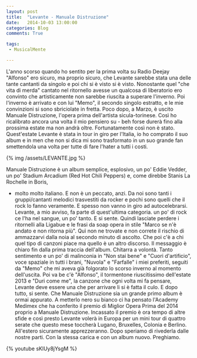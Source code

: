 ```yaml
---
layout: post
title:  "Levante - Manuale Distruzione"
date:   2014-10-03 13:00:00
categories: Blog
comments: True

tags:
 - MusicalMente

---
```


L'anno scorso quando ho sentito per la prima volta su Radio Deejay "Alfonso" ero sicuro, ma proprio sicuro, che Levante sarebbe stata una delle tante cantanti
da singolo e poi chi si è visto si è visto. Nonostante quel "che vita di merda" cantato nel ritornello avesse un qualcosa di liberatorio ero
convinto che artisticamente non sarebbe riuscita a superare l'inverno. Poi l'inverno è arrivato e con lui "Memo", il secondo singolo estratto, e le mie
convinzioni si sono sbriciolate in fretta. Poco dopo, a Marzo, è uscito Manuale Distruzione, l'opera prima dell'artista sicula-torinese. Così ho ricalibrato ancora una volta il mio pensiero su - beh forse durerà fino alla prossima estate ma non andrà oltre. Fortunatamente così non è stato.
Quest'estate Levante è stata in tour in giro per l'Italia, io ho comprato il suo album e in men che non si dica mi sono trasformato in un suo grande fan smettendola una volta per tutte di fare l'hater a tutti i costi.

{% img /assets/LEVANTE.jpg %}

Manuale Distruzione è un album semplice, esplosivo, un po' Eddie Vedder, un po' Stadium Arcadium (Red Hot Chili Peppers) e, come direbbe Stanis La Rochelle in Boris,
- molto molto italiano. E non è un peccato, anzi.
Da noi sono tanti i gruppi/cantanti melodici trasvestiti da rocker e pochi sono quelli che il rock lo fanno veramente. E spesso non vanno in giro ad autocelebrarsi.
Levante, a mio avviso, fa parte di quest'ultima categoria. un po' di rock ce l'ha nel sangue, un po' tanto. E si sente.
Quindi lasciate perdere i ritornelli alla Ligabue e le frasi da soap opera in stile "Marco se n'è andato e non ritorna più". Quì non ne trovate e non correte il rischio
di ammazzarvi dalla noia al secondo minuto di ascolto. Che poi c'è a chi quel tipo di canzoni piace ma quello è un altro discorso.
Il messaggio è chiaro fin dalla prima traccia dell'album. Chitarra a volontà. Tanto sentimento e un po' di malinconia in "Non stai bene" e "Cuori d'artificio", voce spaziale
in tutti i brani, "Nuvola" e "Farfalle" i miei preferiti, seguiti da "Memo" che mi aveva già folgorato lo scorso inverno al momento dell'uscita.
Poi va be c'è "Alfonso", il tormentone riuscitissimo dell'estate 2013 e "Duri come me", la canzone che ogni volta mi fa pensare, Levante deve essere una che per arrivare li si è fatta il culo. E dopo tutto, si sente.
Che Manuale Distruzione sia un grande primo album è ormai appurato. A metterlo nero su bianco ci ha pensato l'Academy Medimex che ha conferito il premio di Miglior Opera Prima del 2014 proprio a Manuale Distruzione. Incassato il premio è ora tempo di altre sfide e così presto Levante volerà in Europa per un mini tour di quattro serate che questo mese toccherà Lugano, Bruxelles, Colonia e Berlino. All'estero sicuramente apprezzeranno. Dopo speriamo di rivederla dalle nostre parti. Con la stessa carica e con un album nuovo. Preghiamo.

{% youtube sKlUy8jYsgM %}
